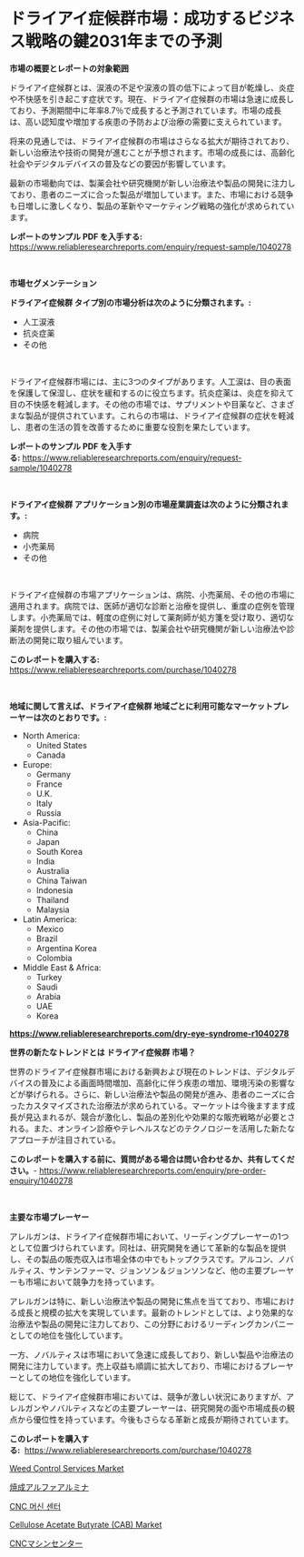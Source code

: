 <p><h1>ドライアイ症候群市場：成功するビジネス戦略の鍵2031年までの予測</h1></p><p><strong>市場の概要とレポートの対象範囲</strong></p>
<p><p>ドライアイ症候群とは、涙液の不足や涙液の質の低下によって目が乾燥し、炎症や不快感を引き起こす症状です。現在、ドライアイ症候群の市場は急速に成長しており、予測期間中に年率8.7％で成長すると予測されています。市場の成長は、高い認知度や増加する疾患の予防および治療の需要に支えられています。</p><p>将来の見通しでは、ドライアイ症候群の市場はさらなる拡大が期待されており、新しい治療法や技術の開発が進むことが予想されます。市場の成長には、高齢化社会やデジタルデバイスの普及などの要因が影響しています。</p><p>最新の市場動向では、製薬会社や研究機関が新しい治療法や製品の開発に注力しており、患者のニーズに合った製品が増加しています。また、市場における競争も日増しに激しくなり、製品の革新やマーケティング戦略の強化が求められています。</p></p>
<p><strong>レポートのサンプル PDF を入手する:</strong> <a href="https://www.reliableresearchreports.com/enquiry/request-sample/1040278">https://www.reliableresearchreports.com/enquiry/request-sample/1040278</a></p>
<p>&nbsp;</p>
<p><strong>市場セグメンテーション</strong></p>
<p><strong>ドライアイ症候群 タイプ別の市場分析は次のように分類されます。:</strong></p>
<p><ul><li>人工涙液</li><li>抗炎症薬</li><li>その他</li></ul></p>
<p>&nbsp;</p>
<p><p>ドライアイ症候群市場には、主に3つのタイプがあります。人工涙は、目の表面を保護して保湿し、症状を緩和するのに役立ちます。抗炎症薬は、炎症を抑えて目の不快感を軽減します。その他の市場では、サプリメントや目薬など、さまざまな製品が提供されています。これらの市場は、ドライアイ症候群の症状を軽減し、患者の生活の質を改善するために重要な役割を果たしています。</p></p>
<p><strong>レポートのサンプル PDF を入手する:</strong>&nbsp;<a href="https://www.reliableresearchreports.com/enquiry/request-sample/1040278">https://www.reliableresearchreports.com/enquiry/request-sample/1040278</a></p>
<p>&nbsp;</p>
<p><strong> ドライアイ症候群 アプリケーション別の市場産業調査は次のように分類されます。:</strong></p>
<p><ul><li>病院</li><li>小売薬局</li><li>その他</li></ul></p>
<p>&nbsp;</p>
<p><p>ドライアイ症候群の市場アプリケーションは、病院、小売薬局、その他の市場に適用されます。病院では、医師が適切な診断と治療を提供し、重度の症例を管理します。小売薬局では、軽度の症例に対して薬剤師が処方箋を受け取り、適切な薬剤を提供します。その他の市場では、製薬会社や研究機関が新しい治療法や診断法の開発に取り組んでいます。</p></p>
<p><strong>このレポートを購入する:</strong>&nbsp; <a href="https://www.reliableresearchreports.com/purchase/1040278">https://www.reliableresearchreports.com/purchase/1040278</a></p>
<p>&nbsp;</p>
<p><strong>地域に関して言えば、ドライアイ症候群 地域ごとに利用可能なマーケットプレーヤーは次のとおりです。:</strong></p>
<p><ul>
    <li>
        North America:
        <ul>
            <li>United States</li>
            <li>Canada</li>
        </ul>
    </li>
    <li>
        Europe:
        <ul>
            <li>Germany</li>
            <li>France</li>
            <li>U.K.</li>
            <li>Italy</li>
            <li>Russia</li>
        </ul>
    </li>
    <li>
        Asia-Pacific:
        <ul>
            <li>China</li>
            <li>Japan</li>
            <li>South Korea</li>
            <li>India</li>
            <li>Australia</li>
            <li>China Taiwan</li>
            <li>Indonesia</li>
            <li>Thailand</li>
            <li>Malaysia</li>
        </ul>
    </li>
    <li>
        Latin America:
        <ul>
            <li>Mexico</li>
            <li>Brazil</li>
            <li>Argentina Korea</li>
            <li>Colombia</li>
        </ul>
    </li>
    <li>
        Middle East & Africa:
        <ul>
            <li>Turkey</li>
            <li>Saudi</li>
            <li>Arabia</li>
            <li>UAE</li>
            <li>Korea</li>
        </ul>
    </li>
    </ul></p>
<p><strong><a href="https://www.reliableresearchreports.com/dry-eye-syndrome-r1040278">https://www.reliableresearchreports.com/dry-eye-syndrome-r1040278</a></strong>&nbsp;</p>
<p><strong>世界の新たなトレンドとは ドライアイ症候群 市場？</strong></p>
<p><p>世界のドライアイ症候群市場における新興および現在のトレンドは、デジタルデバイスの普及による画面時間増加、高齢化に伴う疾患の増加、環境汚染の影響などが挙げられる。さらに、新しい治療法や製品の開発が進み、患者のニーズに合ったカスタマイズされた治療法が求められている。マーケットは今後ますます成長が見込まれるが、競合が激化し、製品の差別化や効果的な販売戦略が必要とされる。また、オンライン診療やテレヘルスなどのテクノロジーを活用した新たなアプローチが注目されている。</p></p>
<p><strong>このレポートを購入する前に、質問がある場合は問い合わせるか、共有してください。</strong>- <a href="https://www.reliableresearchreports.com/enquiry/pre-order-enquiry/1040278">https://www.reliableresearchreports.com/enquiry/pre-order-enquiry/1040278</a></p>
<p>&nbsp;</p>
<p><strong>主要な市場プレーヤー</strong></p>
<p><p>アレルガンは、ドライアイ症候群市場において、リーディングプレーヤーの1つとして位置づけられています。同社は、研究開発を通じて革新的な製品を提供し、その製品の販売収入は市場全体の中でもトップクラスです。アルコン、ノバルティス、サンテンファーマ、ジョンソン＆ジョンソンなど、他の主要プレーヤーも市場において競争力を持っています。</p><p>アレルガンは特に、新しい治療法や製品の開発に焦点を当てており、市場における成長と規模の拡大を実現しています。最新のトレンドとしては、より効果的な治療法や製品の開発に注力しており、この分野におけるリーディングカンパニーとしての地位を強化しています。</p><p>一方、ノバルティスは市場において急速に成長しており、新しい製品や治療法の開発に注力しています。売上収益も順調に拡大しており、市場におけるプレーヤーとしての地位を強化しています。</p><p>総じて、ドライアイ症候群市場においては、競争が激しい状況にありますが、アレルガンやノバルティスなどの主要プレーヤーは、研究開発の面や市場成長の観点から優位性を持っています。今後もさらなる革新と成長が期待されています。</p></p>
<p><strong>このレポートを購入する:</strong>&nbsp;&nbsp;<a href="https://www.reliableresearchreports.com/purchase/1040278">https://www.reliableresearchreports.com/purchase/1040278</a></p>
<p><p><a href="https://github.com/nicholepatriciadoylenwnrjr0/Market-Research-Report-List-2/blob/main/weed-control-services-market.md">Weed Control Services Market</a></p><p><a href="https://github.com/CieloStamm/Market-Research-Report-List-1/blob/main/580648060428.md">焼成アルファアルミナ</a></p><p><a href="https://github.com/FelipeGrrady654556/Market-Research-Report-List-1/blob/main/718323560421.md">CNC 머신 센터</a></p><p><a href="https://www.linkedin.com/pulse/global-cellulose-acetate-butyrate-cab-market-types-applications-yzsfe">Cellulose Acetate Butyrate (CAB) Market</a></p><p><a href="https://github.com/nemesis2824/Market-Research-Report-List-1/blob/main/753299360426.md">CNCマシンセンター</a></p></p>
